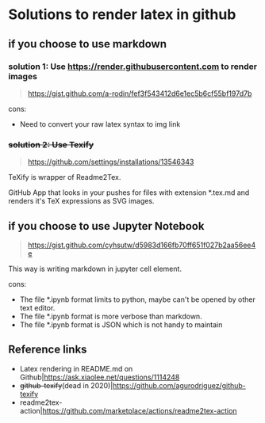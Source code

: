 # Solutions to render latex in github

## if you choose to use markdown
### solution 1: Use https://render.githubusercontent.com to render images
> https://gist.github.com/a-rodin/fef3f543412d6e1ec5b6cf55bf197d7b

cons:
- Need to convert your raw latex syntax to img link

### ~~solution 2: Use Texify~~
> https://github.com/settings/installations/13546343

TeXify is wrapper of Readme2Tex.

GitHub App that looks in your pushes for files with extension *.tex.md and renders it's TeX expressions as SVG images.

## if you choose to use Jupyter Notebook
> https://gist.github.com/cyhsutw/d5983d166fb70ff651f027b2aa56ee4e

This way is writing markdown in jupyter cell element.

cons:
- The file *.ipynb format limits to python, maybe can't be opened by other text editor.
- The file *.ipynb format is more verbose than markdown.
- The file *.ipynb format is JSON which is not handy to maintain

## Reference links
- Latex rendering in README.md on Github|https://ask.xiaolee.net/questions/1114248
- ~~github-texify~~(dead in 2020)|https://github.com/agurodriguez/github-texify
- readme2tex-action|https://github.com/marketplace/actions/readme2tex-action